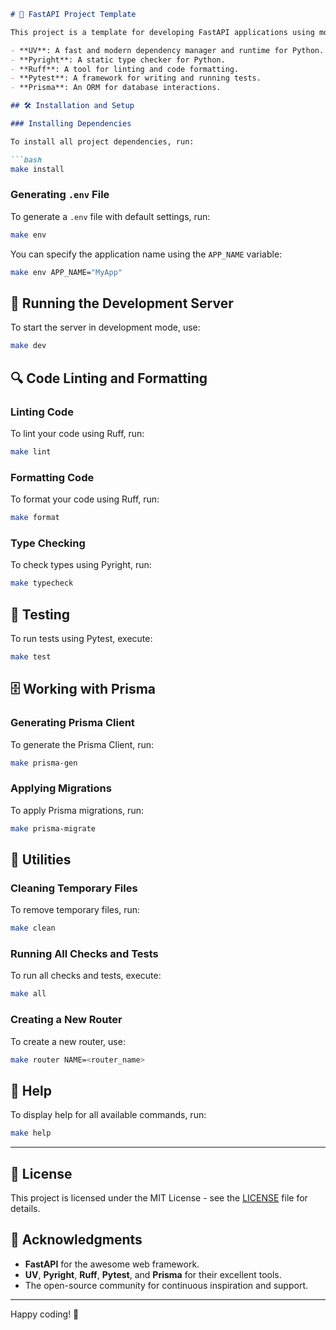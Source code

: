 ```markdown
# 🚀 FastAPI Project Template

This project is a template for developing FastAPI applications using modern tools to enhance code quality and streamline development. The project includes the following tools:

- **UV**: A fast and modern dependency manager and runtime for Python.
- **Pyright**: A static type checker for Python.
- **Ruff**: A tool for linting and code formatting.
- **Pytest**: A framework for writing and running tests.
- **Prisma**: An ORM for database interactions.

## 🛠️ Installation and Setup

### Installing Dependencies

To install all project dependencies, run:

```bash
make install
```

### Generating `.env` File

To generate a `.env` file with default settings, run:

```bash
make env
```

You can specify the application name using the `APP_NAME` variable:

```bash
make env APP_NAME="MyApp"
```

## 🚦 Running the Development Server

To start the server in development mode, use:

```bash
make dev
```

## 🔍 Code Linting and Formatting

### Linting Code

To lint your code using Ruff, run:

```bash
make lint
```

### Formatting Code

To format your code using Ruff, run:

```bash
make format
```

### Type Checking

To check types using Pyright, run:

```bash
make typecheck
```

## 🧪 Testing

To run tests using Pytest, execute:

```bash
make test
```

## 🗄️ Working with Prisma

### Generating Prisma Client

To generate the Prisma Client, run:

```bash
make prisma-gen
```

### Applying Migrations

To apply Prisma migrations, run:

```bash
make prisma-migrate
```

## 🧹 Utilities

### Cleaning Temporary Files

To remove temporary files, run:

```bash
make clean
```

### Running All Checks and Tests

To run all checks and tests, execute:

```bash
make all
```

### Creating a New Router

To create a new router, use:

```bash
make router NAME=<router_name>
```

## 📖 Help

To display help for all available commands, run:

```bash
make help
```

---

## 📜 License

This project is licensed under the MIT License - see the [LICENSE](LICENSE) file for details.

## 🙏 Acknowledgments

- **FastAPI** for the awesome web framework.
- **UV**, **Pyright**, **Ruff**, **Pytest**, and **Prisma** for their excellent tools.
- The open-source community for continuous inspiration and support.

---

Happy coding! 🎉
```
